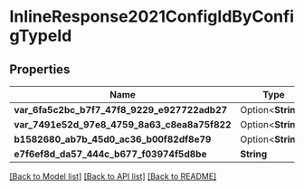 # InlineResponse2021ConfigIdByConfigTypeId

## Properties

Name | Type | Description | Notes
------------ | ------------- | ------------- | -------------
**var_6fa5c2bc_b7f7_47f8_9229_e927722adb27** | Option<**String**> |  | [optional]
**var_7491e52d_97e8_4759_8a63_c8ea8a75f822** | Option<**String**> |  | [optional]
**b1582680_ab7b_45d0_ac36_b00f82df8e79** | Option<**String**> |  | [optional]
**e7f6ef8d_da57_444c_b677_f03974f5d8be** | **String** |  | 

[[Back to Model list]](../README.md#documentation-for-models) [[Back to API list]](../README.md#documentation-for-api-endpoints) [[Back to README]](../README.md)


